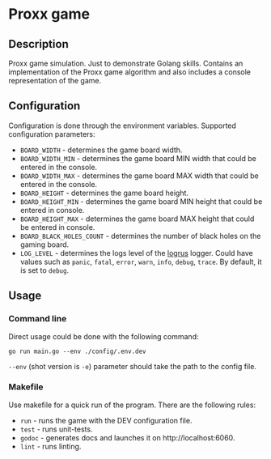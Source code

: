 # Proxx game
## Description
Proxx game simulation. Just to demonstrate Golang skills. Contains an implementation of the Proxx game algorithm and also includes a console representation of the game.
## Configuration
Configuration is done through the environment variables. Supported configuration parameters:  
- ```BOARD_WIDTH``` - determines the game board width.
- ```BOARD_WIDTH_MIN``` - determines the game board MIN width that could be entered in the console.
- ```BOARD_WIDTH_MAX``` - determines the game board MAX width that could be entered in the console.
- ```BOARD_HEIGHT``` - determines the game board height.
- ```BOARD_HEIGHT_MIN``` - determines the game board MIN height that could be entered in console.
- ```BOARD_HEIGHT_MAX``` - determines the game board MAX height that could be entered in console.
- ```BOARD_BLACK_HOLES_COUNT``` - determines the number of black holes on the gaming board.
- ```LOG_LEVEL``` - determines the logs level of the [logrus](https://github.com/sirupsen/logrus) logger. Could have values such as  ```panic```, ```fatal```, ```error```,  ```warn```, ```info```, ```debug```, ```trace```. By default, it is set to ```debug```.
## Usage
### Command line
Direct usage could be done with the following command:  

```go run main.go --env ./config/.env.dev```  

```--env``` (shot version is ```-e```) parameter should take the path to the config file.
### Makefile
Use makefile for a quick run of the program. There are the following rules:
- ```run``` - runs the game with the DEV configuration file.  
- ```test``` - runs unit-tests.
- ```godoc``` - generates docs and launches it on http://localhost:6060.  
- ```lint``` - runs linting.  